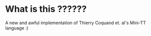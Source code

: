 # What is this ??????

A new and awful implementation of Thierry Coquand et. al's Mini-TT language :)
